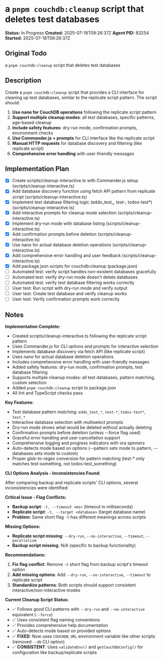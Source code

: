 # a `pnpm couchdb:cleanup` script that deletes test databases

**Status:** In Progress
**Created:** 2025-07-18T09:26:37Z
**Agent PID:** 83254
**Started:** 2025-07-18T09:26:37Z

## Original Todo

a `pnpm couchdb:cleanup` script that deletes test databases

## Description

Create a `pnpm couchdb:cleanup` script that provides a CLI interface for cleaning up test databases, similar to the replicate script pattern. The script should:

1. **Use nano for CouchDB operations** following the replicate script pattern
2. **Support multiple cleanup modes**: all test databases, specific patterns, age-based cleanup
3. **Include safety features**: dry-run mode, confirmation prompts, environment checks
4. **Use Commander.js + prompts** for CLI interface like the replicate script
5. **Manual HTTP requests** for database discovery and filtering (like replicate script)
6. **Comprehensive error handling** with user-friendly messages

## Implementation Plan

- [x] Create scripts/cleanup-interactive.ts with Commander.js setup (scripts/cleanup-interactive.ts)
- [x] Add database discovery function using fetch API pattern from replicate script (scripts/cleanup-interactive.ts)
- [x] Implement test database filtering logic (eddo_test_*, test-*, todos-test*) (scripts/cleanup-interactive.ts)
- [x] Add interactive prompts for cleanup mode selection (scripts/cleanup-interactive.ts)
- [x] Implement dry-run mode with database listing (scripts/cleanup-interactive.ts)
- [x] Add confirmation prompts before deletion (scripts/cleanup-interactive.ts)
- [x] Use nano for actual database deletion operations (scripts/cleanup-interactive.ts)
- [x] Add comprehensive error handling and user feedback (scripts/cleanup-interactive.ts)
- [x] Add package.json scripts for couchdb:cleanup (package.json)
- [ ] Automated test: verify script handles non-existent databases gracefully
- [ ] Automated test: verify dry-run mode doesn't delete databases
- [ ] Automated test: verify test database filtering works correctly
- [ ] User test: Run script with dry-run mode and verify output
- [ ] User test: Create test database and verify cleanup works
- [ ] User test: Verify confirmation prompts work correctly

## Notes

**Implementation Complete:** 
- Created scripts/cleanup-interactive.ts following the replicate script pattern
- Uses Commander.js for CLI options and prompts for interactive selection
- Implements database discovery via fetch API (like replicate script)
- Uses nano for actual database deletion operations
- Includes comprehensive error handling with user-friendly messages
- Added safety features: dry-run mode, confirmation prompts, test database filtering
- Supports multiple cleanup modes: all test databases, pattern matching, custom selection
- Added `pnpm couchdb:cleanup` script to package.json
- All lint and TypeScript checks pass

**Key Features:**
- Test database pattern matching: `eddo_test_*`, `test-*`, `todos-test*`, `test_*`
- Interactive database selection with multiselect prompts
- Dry-run mode shows what would be deleted without actually deleting
- Confirmation prompts before deletion (unless --force flag used)
- Graceful error handling and user cancellation support
- Comprehensive logging and progress indicators with ora spinners
- Auto-detects mode based on options (--pattern sets mode to pattern, --databases sets mode to custom)
- Proper glob-to-regex conversion for pattern matching (test-* only matches test-something, not todos-test_something)

**CLI Options Analysis - Inconsistencies Found:**

After comparing backup and replicate scripts' CLI options, several inconsistencies were identified:

**Critical Issue - Flag Conflicts:**
- **Backup script**: `-t, --timeout <ms>` (timeout in milliseconds)
- **Replicate script**: `-t, --target <database>` (target database name)
- **Problem**: Same short flag `-t` has different meanings across scripts

**Missing Options:**
- **Replicate script missing**: `--dry-run`, `--no-interactive`, `--timeout`, `--parallelism`
- **Backup script missing**: N/A (specific to backup functionality)

**Recommendations:**
1. **Fix flag conflict**: Remove `-t` short flag from backup script's timeout option
2. **Add missing options**: Add `--dry-run`, `--no-interactive`, `--timeout` to replicate script
3. **Standardize patterns**: Both scripts should support consistent interactive/non-interactive modes

**Current Cleanup Script Status:**
- ✅ Follows good CLI patterns with `--dry-run` and `--no-interactive` equivalent (`--force`)
- ✅ Uses consistent flag naming conventions
- ✅ Provides comprehensive help documentation
- ✅ Auto-detects mode based on provided options
- ✅ **FIXED**: Now uses `COUCHDB_URL` environment variable like other scripts (removed `--db` CLI option)
- ✅ **CONSISTENT**: Uses `validateEnv()` and `getCouchDbConfig()` for configuration like backup/replicate scripts